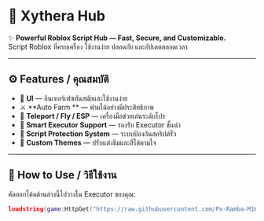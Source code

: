 # 🌌 Xythera Hub

✨ **Powerful Roblox Script Hub — Fast, Secure, and Customizable.**  
Script Roblox ที่ครบเครื่อง ใช้งานง่าย ปลอดภัย และอัปเดตตลอดเวลา 

---

## ⚙️ Features / คุณสมบัติ

- 💎 **UI** — อินเทอร์เฟซทันสมัยและใช้งานง่าย  
- ⚔️ **Auto Farm ** — ฟามได้อย่างมีประสิทธิภาพ  
- 🚀 **Teleport / Fly / ESP** — เครื่องมือช่วยเล่นระดับโปร
- 🧠 **Smart Executor Support** — รองรับ Executor ชั้นนำ  
- 🔐 **Script Protection System** — ระบบป้องกันสคริปต์รั่ว  
- 🌈 **Custom Themes** — ปรับแต่งธีมและสีได้ตามใจ  

---

## 📜 How to Use / วิธีใช้งาน

คัดลอกโค้ดด้านล่างนี้ไปวางใน Executor ของคุณ:

```lua
loadstring(game:HttpGet("https://raw.githubusercontent.com/Px-Ramba-M16/Xythera-Hub/refs/heads/main/Main.lua"))



